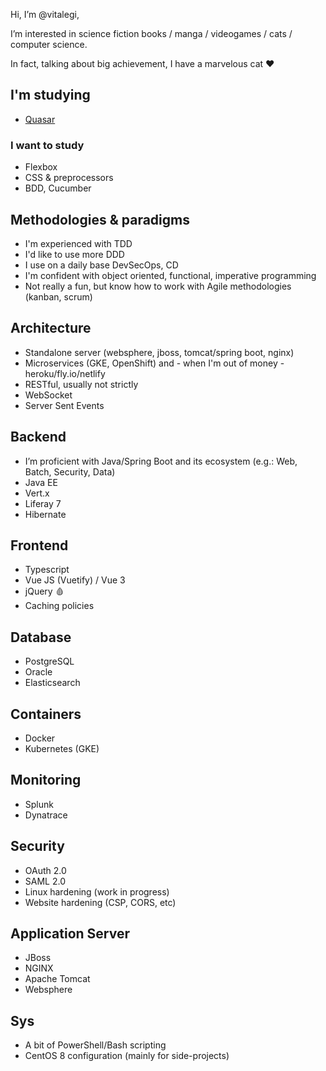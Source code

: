 Hi, I’m @vitalegi,

I’m interested in science fiction books / manga / videogames / cats / computer science.

In fact, talking about big achievement, I have a marvelous cat :heart:

## I'm studying

- [Quasar](https://quasar.dev/)


### I want to study

- Flexbox
- CSS & preprocessors
- BDD, Cucumber

## Methodologies & paradigms

- I'm experienced with TDD
- I'd like to use more DDD
- I use on a daily base DevSecOps, CD
- I'm confident with object oriented, functional, imperative programming
- Not really a fun, but know how to work with Agile methodologies (kanban, scrum) 

## Architecture

- Standalone server (websphere, jboss, tomcat/spring boot, nginx)
- Microservices (GKE, OpenShift) and - when I'm out of money - heroku/fly.io/netlify
- RESTful, usually not strictly
- WebSocket
- Server Sent Events

## Backend

- I’m proficient with Java/Spring Boot and its ecosystem (e.g.: Web, Batch, Security, Data)
- Java EE
- Vert.x
- Liferay 7
- Hibernate

## Frontend

- Typescript
- Vue JS (Vuetify) / Vue 3
- jQuery :drop_of_blood:
- Caching policies

## Database

- PostgreSQL
- Oracle
- Elasticsearch

## Containers

- Docker
- Kubernetes (GKE)

## Monitoring

- Splunk
- Dynatrace

## Security

- OAuth 2.0
- SAML 2.0
- Linux hardening (work in progress)
- Website hardening (CSP, CORS, etc)

## Application Server

- JBoss
- NGINX
- Apache Tomcat
- Websphere

## Sys

- A bit of PowerShell/Bash scripting
- CentOS 8 configuration (mainly for side-projects)
